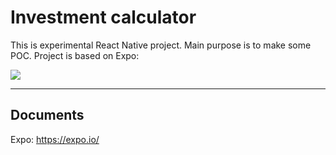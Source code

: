Investment calculator
===================
This is experimental React Native project. Main purpose is to make some POC.
Project is based on Expo:

[![](https://lh3.googleusercontent.com/-stCDjz-JbQY/WkSq1_osaII/AAAAAAAACGU/zSDRtaK4DCQ2ySWR_NtcEBWUK3L0WnunQCLcBGAs/s0/InvestmentCalcExpoQR.jpg)](https://expo.io/@gramulos/investment-calculator)

----------
Documents
-------------
Expo: https://expo.io/
